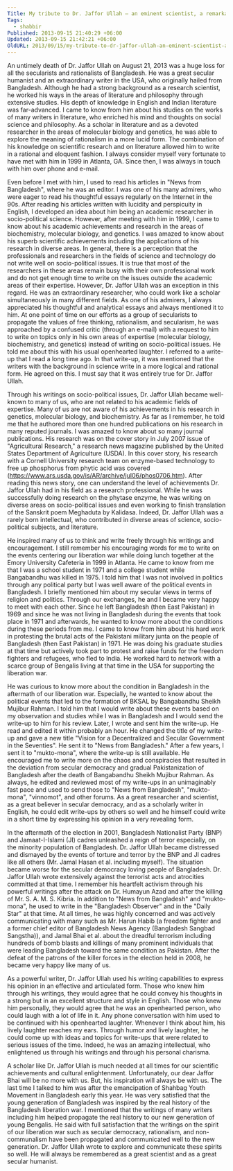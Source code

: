 ```yaml
---
Title: My tribute to Dr. Jaffor Ullah – an eminent scientist, a remarkable secular humanist, and a person of greatness and inspiration
Tags:
  - shabbir
Published: 2013-09-15 21:40:29 +06:00
Updated: 2013-09-15 21:42:21 +06:00
OldURL: 2013/09/15/my-tribute-to-dr-jaffor-ullah-an-eminent-scientist-a-remarkable-secular-humanist-and-a-person-of-greatness-and-inspiration/
---
```


An untimely death of Dr. Jaffor Ullah on August 21, 2013 was a huge loss for all the secularists and rationalists of Bangladesh. He was a great secular humanist and an extraordinary writer in the USA, who originally hailed from Bangladesh. Although he had a strong background as a research scientist, he worked his ways in the areas of literature and philosophy through extensive studies. His depth of knowledge in English and Indian literature was far-advanced. I came to know from him about his studies on the works of many writers in literature, who enriched his mind and thoughts on social science and philosophy. As a scholar in literature and as a devoted researcher in the areas of molecular biology and genetics, he was able to explore the meaning of rationalism in a more lucid form. The combination of his knowledge on scientific research and on literature allowed him to write in a rational and eloquent fashion. I always consider myself very fortunate to have met with him in 1999 in Atlanta, GA. Since then, I was always in touch with him over phone and e-mail. 

Even before I met with him, I used to read his articles in "News from Bangladesh", where he was an editor. I was one of his many admirers, who were eager to read his thoughtful essays regularly on the Internet in the 90s. After reading his articles written with lucidity and perspicuity in English, I developed an idea about him being an academic researcher in socio-political science. However, after meeting with him in 1999, I came to know about his academic achievements and research in the areas of biochemistry, molecular biology, and genetics. I was amazed to know about his superb scientific achievements including the applications of his research in diverse areas. In general, there is a perception that the professionals and researchers in the fields of science and technology do not write well on socio-political issues. It is true that most of the researchers in these areas remain busy with their own professional work and do not get enough time to write on the issues outside the academic areas of their expertise. However, Dr. Jaffor Ullah was an exception in this regard. He was an extraordinary researcher, who could work like a scholar simultaneously in many different fields. As one of his admirers, I always appreciated his thoughtful and analytical essays and always mentioned it to him. At one point of time on our efforts as a group of secularists to propagate the values of free thinking, rationalism, and secularism, he was approached by a confused critic (through an e-mail) with a request to him to write on topics only in his own areas of expertise (molecular biology, biochemistry, and genetics) instead of writing on socio-political issues. He told me about this with his usual openhearted laughter. I referred to a write-up that I read a long time ago. In that write-up, it was mentioned that the writers with the background in science write in a more logical and rational form. He agreed on this. I must say that it was entirely true for Dr. Jaffor Ullah.

Through his writings on socio-political issues, Dr. Jaffor Ullah became well-known to many of us, who are not related to his academic fields of expertise. Many of us are not aware of his achievements in his research in genetics, molecular biology, and biochemistry. As far as I remember, he told me that he authored more than one hundred publications on his research in many reputed journals. I was amazed to know about so many journal publications. His research was on the cover story in July 2007 issue of "Agricultural Research," a research news magazine published by the United States Department of Agriculture (USDA). In this cover story, his research with a Cornell University research team on enzyme-based technology to free up phosphorus from phytic acid was covered (https://www.ars.usda.gov/is/AR/archive/jul06/phos0706.htm). After reading this news story, one can understand the level of achievements Dr. Jaffor Ullah had in his field as a research professional. While he was successfully doing research on the phytase enzyme, he was writing on diverse areas on socio-political issues and even working to finish translation of the Sanskrit poem Meghaduta by Kalidasa. Indeed, Dr. Jaffor Ullah was a rarely born intellectual, who contributed in diverse areas of science, socio-political subjects, and literature.

He inspired many of us to think and write freely through his writings and encouragement. I still remember his encouraging words for me to write on the events centering our liberation war while doing lunch together at the Emory University Cafeteria in 1999 in Atlanta. He came to know from me that I was a school student in 1971 and a college student while Bangabandhu was killed in 1975. I told him that I was not involved in politics through any political party but I was well aware of the political events in Bangladesh. I briefly mentioned him about my secular views in terms of religion and politics. Through our exchanges, he and I became very happy to meet with each other. Since he left Bangladesh (then East Pakistan) in 1969 and since he was not living in Bangladesh during the events that took place in 1971 and afterwards, he wanted to know more about the conditions during these periods from me. I came to know from him about his hard work in protesting the brutal acts of the Pakistani military junta on the people of Bangladesh (then East Pakistan) in 1971. He was doing his graduate studies at that time but actively took part to protest and raise funds for the freedom fighters and refugees, who fled to India. He worked hard to network with a scarce group of Bengalis living at that time in the USA for supporting the liberation war. 

He was curious to know more about the condition in Bangladesh in the aftermath of our liberation war.  Especially, he wanted to know about the political events that led to the formation of BKSAL by Bangabandhu Sheikh Mujibur Rahman. I told him that I would write about these events based on my observation and studies while I was in Bangladesh and I would send the write-up to him for his review. Later, I wrote and sent him the write-up. He read and edited it within probably an hour. He changed the title of my write-up and gave a new title "Vision for a Decentralized and Secular Government in the Seventies". He sent it to "News from Bangladesh." After a few years, I sent it to "mukto-mona", where the write-up is still available. He encouraged me to write more on the chaos and conspiracies that resulted in the deviation from secular democracy and gradual Pakistanization of Bangladesh after the death of Bangabandhu Sheikh Mujibur Rahman. As always, he edited and reviewed most of my write-ups in an unimaginably fast pace and used to send those to "News from Bangladesh", "mukto-mona", "vinnomot", and other forums. As a great researcher and scientist, as a great believer in secular democracy, and as a scholarly writer in English, he could edit write-ups by others so well and he himself could write in a short time by expressing his opinion in a very revealing form. 

In the aftermath of the election in 2001, Bangladesh Nationalist Party (BNP) and Jamaat-I-Islami (JI) cadres unleashed a reign of terror especially, on the minority population of Bangladesh. Dr. Jaffor Ullah became distressed and dismayed by the events of torture and terror by the BNP and JI cadres like all others (Mr. Jamal Hasan et al. including myself). The situation became worse for the secular democracy loving people of Bangladesh.  Dr. Jaffor Ullah wrote extensively against the terrorist acts and atrocities committed at that time. I remember his heartfelt activism through his powerful writings after the attack on Dr. Humayun Azad and after the killing of Mr. S. A. M. S. Kibria. In addition to "News from Bangladesh" and "mukto-mona", he used to write in the "Bangladesh Observer" and in the "Daily Star" at that time. At all times, he was highly concerned and was actively communicating with many such as Mr. Harun Habib (a freedom fighter and a former chief editor of Bangladesh News Agency (Bangladesh Sangbad Sangstha)), and Jamal Bhai et al. about the dreadful terrorism including hundreds of bomb blasts and killings of many prominent individuals that were leading Bangladesh toward the same condition as Pakistan. After the defeat of the patrons of the killer forces in the election held in 2008, he became very happy like many of us. 

As a powerful writer, Dr. Jaffor Ullah used his writing capabilities to express his opinion in an effective and articulated form. Those who knew him through his writings, they would agree that he could convey his thoughts in a strong but in an excellent structure and style in English. Those who knew him personally, they would agree that he was an openhearted person, who could laugh with a lot of life in it.  Any phone conversation with him used to be continued with his openhearted laughter. Whenever I think about him, his lively laughter reaches my ears. Through humor and lively laughter, he could come up with ideas and topics for write-ups that were related to serious issues of the time. Indeed, he was an amazing intellectual, who enlightened us through his writings and through his personal charisma. 

A scholar like Dr. Jaffor Ullah is much needed at all times for our scientific achievements and cultural enlightenment. Unfortunately, our dear Jaffor Bhai will be no more with us. But, his inspiration will always be with us. The last time I talked to him was after the emancipation of Shahbag Youth Movement in Bangladesh early this year. He was very satisfied that the young generation of Bangladesh was inspired by the real history of the Bangladesh liberation war. I mentioned that the writings of many writers including him helped propagate the real history to our new generation of young Bengalis. He said with full satisfaction that the writings on the spirit of our liberation war such as secular democracy, rationalism, and non-communalism have been propagated and communicated well to the new generation. Dr. Jaffor Ullah wrote to explore and communicate these spirits so well. He will always be remembered as a great scientist and as a great secular humanist. 

